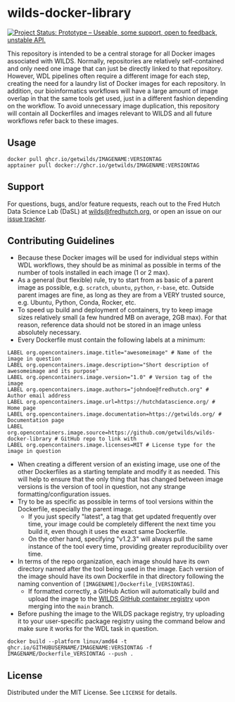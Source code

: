 # wilds-docker-library

[![Project Status: Prototype – Useable, some support, open to feedback, unstable API.](https://getwilds.github.io/badges/badges/prototype.svg)](https://getwilds.org/badges/#prototype)

This repository is intended to be a central storage for all Docker images associated with WILDS. Normally, repositories are relatively self-contained and only need one image that can just be directly linked to that repository. However, WDL pipelines often require a different image for each step, creating the need for a laundry list of Docker images for each repository. In addition, our bioinformatics workflows will have a large amount of image overlap in that the same tools get used, just in a different fashion depending on the workflow. To avoid unnecessary image duplication, this repository will contain all Dockerfiles and images relevant to WILDS and all future workflows refer back to these images.

## Usage

```
docker pull ghcr.io/getwilds/IMAGENAME:VERSIONTAG
apptainer pull docker://ghcr.io/getwilds/IMAGENAME:VERSIONTAG
```

## Support

For questions, bugs, and/or feature requests, reach out to the Fred Hutch Data Science Lab (DaSL) at wilds@fredhutch.org, or open an issue on our [issue tracker](https://github.com/getwilds/wilds-docker-library/issues).

## Contributing Guidelines

- Because these Docker images will be used for individual steps within WDL workflows, they should be as minimal as possible in terms of the number of tools installed in each image (1 or 2 max).
- As a general (but flexible) rule, try to start from as basic of a parent image as possible, e.g. `scratch`, `ubuntu`, `python`, `r-base`, etc. Outside parent images are fine, as long as they are from a VERY trusted source, e.g. Ubuntu, Python, Conda, Rocker, etc.
- To speed up build and deployment of containers, try to keep image sizes relatively small (a few hundred MB on average, 2GB max). For that reason, reference data should not be stored in an image unless absolutely necessary.
- Every Dockerfile must contain the following labels at a minimum:
```
LABEL org.opencontainers.image.title="awesomeimage" # Name of the image in question
LABEL org.opencontainers.image.description="Short description of awesomeimage and its purpose"
LABEL org.opencontainers.image.version="1.0" # Version tag of the image
LABEL org.opencontainers.image.authors="johndoe@fredhutch.org" # Author email address
LABEL org.opencontainers.image.url=https://hutchdatascience.org/ # Home page
LABEL org.opencontainers.image.documentation=https://getwilds.org/ # Documentation page
LABEL org.opencontainers.image.source=https://github.com/getwilds/wilds-docker-library # GitHub repo to link with
LABEL org.opencontainers.image.licenses=MIT # License type for the image in question
```
- When creating a different version of an existing image, use one of the other Dockerfiles as a starting template and modify it as needed. This will help to ensure that the only thing that has changed between image versions is the version of tool in question, not any strange formatting/configuration issues.
- Try to be as specific as possible in terms of tool versions within the Dockerfile, especially the parent image.
    - If you just specify "latest", a tag that get updated frequently over time, your image could be completely different the next time you build it, even though it uses the exact same Dockerfile.
    - On the other hand, specifying "v1.2.3" will always pull the same instance of the tool every time, providing greater reproducibility over time.
- In terms of the repo organization, each image should have its own directory named after the tool being used in the image. Each version of the image should have its own Dockerfile in that directory following the naming convention of `[IMAGENAME]/Dockerfile_[VERSIONTAG]`.
    - If formatted correctly, a GitHub Action will automatically build and upload the image to the [WILDS GitHub container registry](https://github.com/orgs/getwilds/packages) upon merging into the `main` branch.
- Before pushing the image to the WILDS package registry, try uploading it to your user-specific package registry using the command below and make sure it works for the WDL task in question.
```
docker build --platform linux/amd64 -t ghcr.io/GITHUBUSERNAME/IMAGENAME:VERSIONTAG -f IMAGENAME/Dockerfile_VERSIONTAG --push .
```

## License

Distributed under the MIT License. See `LICENSE` for details.

